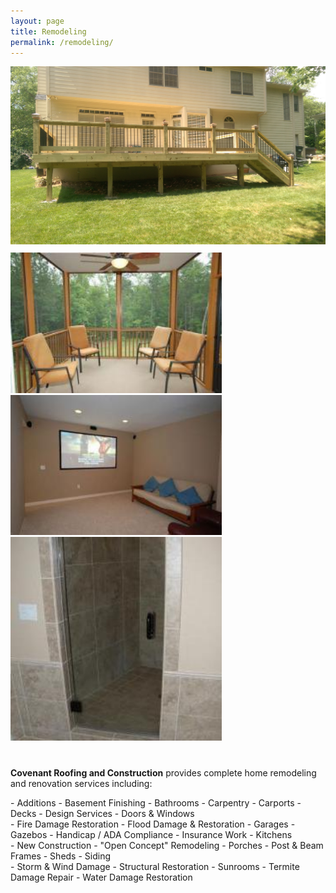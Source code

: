 ```yaml
---
layout: page
title: Remodeling 
permalink: /remodeling/
---
```

<div style="clear: both; margin-bottom: 40px">
<img src="/res/Deck (1).jpg" style="width: 1024px; margin-bottom: 10px">

<img src="/res/screen_porch_remodel.jpg" style="width: 338px;">
<img src="/res/home_theater_remodel.jpg" style="width: 338px;">
<img src="/res/bath_remodel.jpg"         style="width: 338px;">

</div>



**Covenant Roofing and Construction** provides complete home remodeling and renovation services including:


<div class="column" markdown="1">
- Additions
- Basement Finishing
- Bathrooms
- Carpentry
- Carports
- Decks
- Design Services
- Doors & Windows
</div> 
<div class="column" markdown="1">
- Fire Damage Restoration
- Flood Damage & Restoration
- Garages
- Gazebos
- Handicap / ADA Compliance
- Insurance Work
- Kitchens
</div> 
<div class="column" markdown="1">
- New Construction
- "Open Concept" Remodeling
- Porches
- Post & Beam Frames
- Sheds
- Siding
</div> 
<div class="column" markdown="1">
- Storm & Wind Damage 
- Structural Restoration
- Sunrooms
- Termite Damage Repair
- Water Damage Restoration

</div> 

